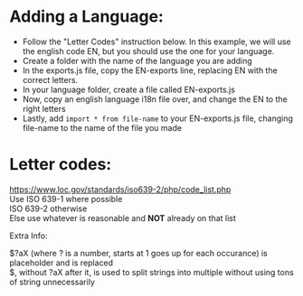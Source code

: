 # Adding a Language:
- Follow the "Letter Codes" instruction below. In this example, we will use the english code EN, but you should use the one for your language.
- Create a folder with the name of the language you are adding
- In the exports.js file, copy the EN-exports line, replacing EN with the correct letters.
- In your language folder, create a file called EN-exports.js
- Now, copy an english language i18n file over, and change the EN to the right letters
- Lastly, add `import * from file-name` to your EN-exports.js file, changing file-name to the name of the file you made

# Letter codes:
https://www.loc.gov/standards/iso639-2/php/code_list.php<br>
Use ISO 639-1 where possible<br>
ISO 639-2 otherwise<br>
Else use whatever is reasonable and **NOT** already on that list

Extra Info:

\$?aX (where ? is a number, starts at 1 goes up for each occurance) is placeholder and is replaced<br>
\$, without ?aX after it, is used to split strings into multiple without using tons of string unnecessarily